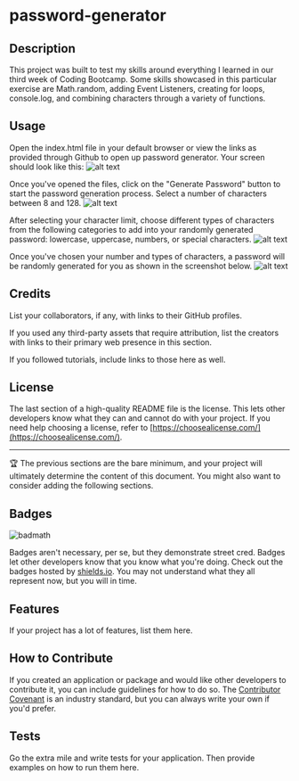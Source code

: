 # password-generator

## Description

This project was built to test my skills around everything I learned in our third week of Coding Bootcamp. Some skills showcased in this particular exercise are Math.random, adding Event Listeners, creating for loops, console.log, and combining characters through a variety of functions.

## Usage

Open the index.html file in your default browser or view the links as provided through Github to open up password generator. Your screen should look like this:
![alt text](.Assets/images/startingpoint.png)

Once you've opened the files, click on the "Generate Password" button to start the password generation process. Select a number of characters between 8 and 128.
![alt text](.Assets/images/character_limit.png)

After selecting your character limit, choose different types of characters from the following categories to add into your randomly generated password: lowercase, uppercase, numbers, or special characters.
![alt text](.Assets/images/choose_your_characters.png)

Once you've chosen your number and types of characters, a password will be randomly generated for you as shown in the screenshot below.
![alt text](.Assets/images/generate_your_password.png)

## Credits

List your collaborators, if any, with links to their GitHub profiles.

If you used any third-party assets that require attribution, list the creators with links to their primary web presence in this section.

If you followed tutorials, include links to those here as well.

## License

The last section of a high-quality README file is the license. This lets other developers know what they can and cannot do with your project. If you need help choosing a license, refer to [https://choosealicense.com/](https://choosealicense.com/).

---

🏆 The previous sections are the bare minimum, and your project will ultimately determine the content of this document. You might also want to consider adding the following sections.

## Badges

![badmath](https://img.shields.io/github/languages/top/lernantino/badmath)

Badges aren't necessary, per se, but they demonstrate street cred. Badges let other developers know that you know what you're doing. Check out the badges hosted by [shields.io](https://shields.io/). You may not understand what they all represent now, but you will in time.

## Features

If your project has a lot of features, list them here.

## How to Contribute

If you created an application or package and would like other developers to contribute it, you can include guidelines for how to do so. The [Contributor Covenant](https://www.contributor-covenant.org/) is an industry standard, but you can always write your own if you'd prefer.

## Tests

Go the extra mile and write tests for your application. Then provide examples on how to run them here.
